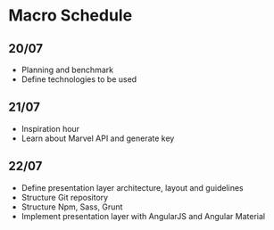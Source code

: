 # Macro Schedule #

## 20/07 ##
* Planning and benchmark
* Define technologies to be used

## 21/07 ##
* Inspiration hour
* Learn about Marvel API and generate key

## 22/07 ##
* Define presentation layer architecture, layout and guidelines
* Structure Git repository
* Structure Npm, Sass, Grunt
* Implement presentation layer with AngularJS and Angular Material